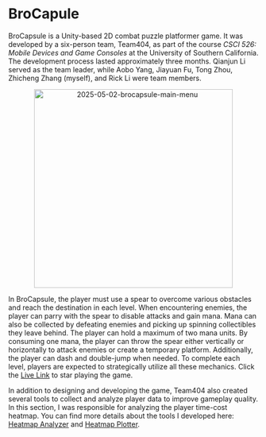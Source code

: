 # BroCapule

BroCapsule is a Unity-based 2D combat puzzle platformer game. It was developed by a six-person team, Team404, as part of the course *CSCI 526: Mobile Devices and Game Consoles* at the University of Southern California. The development process lasted approximately three months. Qianjun Li served as the team leader, while Aobo Yang, Jiayuan Fu, Tong Zhou, Zhicheng Zhang (myself), and Rick Li were team members.  

<div style="text-align: center;">
  <p>
    <img 
      height="400" 
      alt="2025-05-02-brocapsule-main-menu" 
      src="https://github.com/user-attachments/assets/6fc341f2-da44-4216-be4c-77d9026ae0bc" 
    />
  </p>
</div>

In BroCapsule, the player must use a spear to overcome various obstacles and reach the destination in each level. When encountering enemies, the player can parry with the spear to disable attacks and gain mana. Mana can also be collected by defeating enemies and picking up spinning collectibles they leave behind. The player can hold a maximum of two mana units. By consuming one mana, the player can throw the spear either vertically or horizontally to attack enemies or create a temporary platform. Additionally, the player can dash and double-jump when needed. To complete each level, players are expected to strategically utilize all these mechanics. Click the [Live Link](https://julianli515.github.io/Team404Gold/) to star playing the game.

In addition to designing and developing the game, Team404 also created several tools to collect and analyze player data to improve gameplay quality. In this section, I was responsible for analyzing the player time-cost heatmap. You can find more details about the tools I developed here: [Heatmap Analyzer](https://github.com/CSCI-526/main-team404/blob/main/Assets/Scripts/Analytics/HeatmapAnalyzer/HeatmapAnalyzer.cs) and [Heatmap Plotter](https://github.com/zhichzhang/heatmap-analyzer-plotter).

